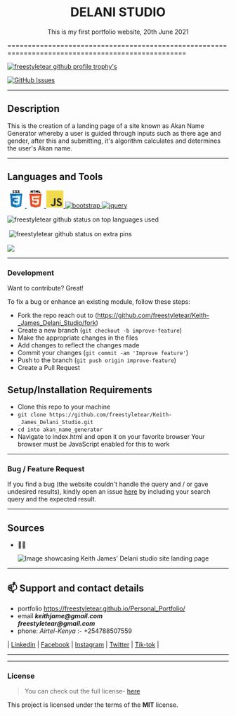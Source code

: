 <h1 align=center >DELANI STUDIO</h1>

<p align=center >This is my first portfolio website, 20th June 2021</p>

==================================================================================================
<p align="left"> <a href="https://github.com/ryo-ma/github-profile-trophy"><img src="https://github-profile-trophy.vercel.app/?username=freestyletear" alt="freestyletear github profile trophy's" /></a> </p>

[![GitHub Issues](https://img.shields.io/github/issues/freestyletear/Keith_James_Akan_Name_Generator)](https://freestyletear.github.io/Keith_James_Akan_Name_Generator/issues)

---

## Description
This is the creation of a landing page of a site known as Akan Name Generator whereby a user is guided through inputs such as there age and gender, after this and submitting, it's algorithm calculates and determines  the user's Akan name.

---

<!-- ## Behaviour Driven Development (BDD)
| Behaviour                                         |                   Input                        | Expected Results                        |
|---------------------------------------------------|------------------------------------------------|-----------------------------------------|
|                                                   | Birth Date | Birth  Month | Birth Year| Gender |                                         |
| A male user born on 01/01/2022                    | 01         | 01           | 2022      | Male   |                                         |
| A female user born on 01/01/1990                 | 01         | 01           | 1990      | Female |                                         |

--- -->

## Languages and Tools
<p align="left"> <a href="https://www.w3schools.com/css/" target="_blank"> <img src="https://raw.githubusercontent.com/devicons/devicon/master/icons/css3/css3-original-wordmark.svg" alt="css3" width="40" height="40"/> </a> <a href="https://www.w3.org/html/" target="_blank"> <img src="https://raw.githubusercontent.com/devicons/devicon/master/icons/html5/html5-original-wordmark.svg" alt="html5" width="40" height="40"/> </a> <a href="https://developer.mozilla.org/en-US/docs/Web/JavaScript" target="_blank"> <img src="https://raw.githubusercontent.com/devicons/devicon/master/icons/javascript/javascript-original.svg" alt="javascript" width="40" height="40"/> </a> <a href="https://getbootstrap.com/" target="_blank"> <img src="https://miro.medium.com/max/2000/1*9HanDsRU11ZMsgDGJwN96w.png" alt="bootstrap" width="40" height="40"/> </a> <a href="https://jquery.com/" target="_blank"> <img src="https://cms-assets.tutsplus.com/uploads/users/30/posts/35633/preview_image/jquery-js.png" alt="jquery" width="40" height="40"/> </a> </p> 

<p><img align="center" src="https://github-readme-stats.vercel.app/api/top-langs?username=freestyletear&show_icons=true&locale=en&layout=compact&theme=cobalt" alt="freestyletear github status on top languages used" /></p>

<p>&nbsp;<img align="center" src="https://github-readme-stats.vercel.app/api?username=freestyletear&show_icons=true&locale=en&theme=cobalt" alt="freestyletear github status on extra pins" /></p>

<p><img align="center" src="https://github-readme-streak-stats.herokuapp.com/?user=freestyletear&show_icons=true&theme=cobalt" /></p>

---
### Development
Want to contribute? Great!

To fix a bug or enhance an existing module, follow these steps:

- Fork the repo reach out to (https://github.com/freestyletear/Keith-_James_Delani_Studio/fork)
- Create a new branch (`git checkout -b improve-feature`)
- Make the appropriate changes in the files
- Add changes to reflect the changes made
- Commit your changes (`git commit -am 'Improve feature'`)
- Push to the branch (`git push origin improve-feature`)
- Create a Pull Request 


## Setup/Installation Requirements
* Clone this repo to your machine 
* `git clone https://github.com/freestyletear/Keith-_James_Delani_Studio.git`
* `cd into akan_name_generator`
* Navigate to index.html  and open it on your favorite browser
Your browser must be JavaScript enabled for this to work

---
### Bug / Feature Request

If you find a bug (the website couldn't handle the query and / or gave undesired results), kindly open an issue [here](https://github.com/freestyletear/Keith-_James_Delani_Studio/issues/new) by including your search query and the expected result.

---

## Sources

- 👨‍💻<p align="left"> <img width="1200" height="700" src="" alt="Image showcasing Keith James' Delani studio site landing page" /> </p>


---
## 📫 Support and contact details

- portfolio https://freestyletear.github.io/Personal_Portfolio/
- email **_keithjame@gmail.com_** <br>  **_freestyletear@gmail.com_**
- phone: _Airtel-Kenya_ :- +254788507559

| [Linkedin](https://www.linkedin.com/in/keith-james-34a3041ba/) |
[Facebook](https://web.facebook.com/keithjamesmerchantmagnifico/) |
[Instagram](https://www.instagram.com/freestyletear/) |
[Twitter](https://twitter.com/KeithJa90059609) |
[Tik-tok](https://www.tiktok.com/@keithjames_themerchant?lang=en) |

---

---
### License
>You can check out the full license- [here][link-1]

This project is licensed under the terms of the **MIT** license.


[link-1]: https://github.com/freestyletear/Keith_James_Akan_Name_Generator/blob/master/LICENCE
